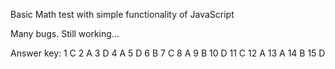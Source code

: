 Basic Math test with simple functionality of JavaScript

Many bugs.
Still working...

Answer key:
1 C
2 A
3 D
4 A
5 D
6 B
7 C
8 A
9 B
10 D
11 C
12 A
13 A
14 B
15 D
